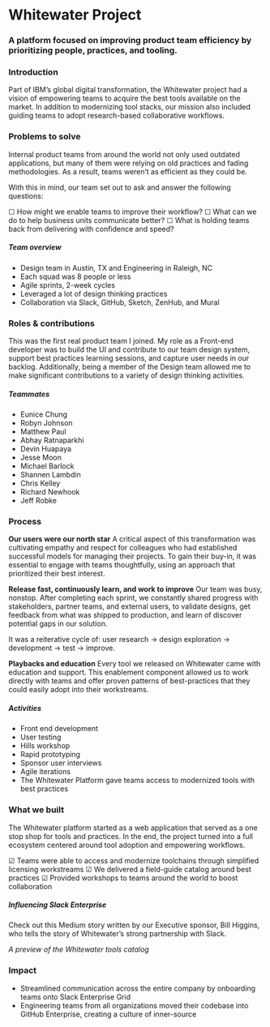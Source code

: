 # Whitewater Project

### A platform focused on improving product team efficiency by prioritizing people, practices, and tooling.

### Introduction

Part of IBM’s global digital transformation, the Whitewater project had a vision of empowering teams to acquire the best tools available on the market. In addition to modernizing tool stacks, our mission also included guiding teams to adopt research-based collaborative workflows.

### Problems to solve

Internal product teams from around the world not only used outdated applications, but many of them were relying on old practices and fading methodologies. As a result, teams weren’t as efficient as they could be.

With this in mind, our team set out to ask and answer the following questions:

☐ How might we enable teams to improve their workflow?
☐ What can we do to help business units communicate better?
☐ What is holding teams back from delivering with confidence and speed?

##### Team overview

- Design team in Austin, TX and Engineering in Raleigh, NC
- Each squad was 8 people or less
- Agile sprints, 2-week cycles
- Leveraged a lot of design thinking practices
- Collaboration via Slack, GitHub, Sketch, ZenHub, and Mural

### Roles & contributions

This was the first real product team I joined. My role as a Front-end developer was to build the UI and contribute to our team design system, support best practices learning sessions, and capture user needs in our backlog. Additionally, being a member of the Design team allowed me to make significant contributions to a variety of design thinking activities.

##### Teammates

- Eunice Chung
- Robyn Johnson
- Matthew Paul
- Abhay Ratnaparkhi
- Devin Huapaya
- Jesse Moon
- Michael Barlock
- Shannen Lambdin
- Chris Kelley
- Richard Newhook
- Jeff Robke

### Process

**Our users were our north star**
A critical aspect of this transformation was cultivating empathy and respect for colleagues who had established successful models for managing their projects. To gain their buy-in, it was essential to engage with teams thoughtfully, using an approach that prioritized their best interest.

**Release fast, continuously learn, and work to improve**
Our team was busy, nonstop. After completing each sprint, we constantly shared progress with stakeholders, partner teams, and external users, to validate designs, get feedback from what was shipped to production, and learn of discover potential gaps in our solution.

It was a reiterative cycle of: user research → design exploration → development → test → improve.

**Playbacks and education**
Every tool we released on Whitewater came with education and support. This enablement component allowed us to work directly with teams and offer proven patterns of best-practices that they could easily adopt into their workstreams.

##### Activities

- Front end development
- User testing
- Hills workshop
- Rapid prototyping
- Sponsor user interviews
- Agile iterations
- The Whitewater Platform gave teams access to modernized tools with best practices

### What we built

The Whitewater platform started as a web application that served as a one stop shop for tools and practices. In the end, the project turned into a full ecosystem centered around tool adoption and empowering workflows.

☑ Teams were able to access and modernize toolchains through simplified licensing workstreams
☑ We delivered a field-guide catalog around best practices
☑ Provided workshops to teams around the world to boost collaboration

##### Influencing Slack Enterprise

Check out this Medium story written by our Executive sponsor, Bill Higgins, who tells the story of Whitewater’s strong partnership with Slack.

_A preview of the Whitewater tools catalog_

### Impact

- Streamlined communication across the entire company by onboarding teams onto Slack Enterprise Grid
- Engineering teams from all organizations moved their codebase into GitHub Enterprise, creating a culture of inner-source
